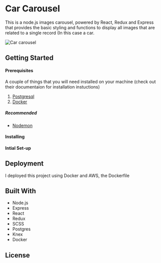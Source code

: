 # Car Carousel
This is a node.js images carousel, powered by React, Redux and Express that provides the basic styling and functions to display all images that are related to a single record (In this case a car.

![Car carousel](Demo/car-carousel.gif)

## Getting Started

#### Prerequisites
A couple of things that you will need installed on your machine (check out their documentaion for installation instuctions)

1. [Postgresql](https://www.postgresql.org/download/)
2. [Docker](https://www.docker.com/products/docker-desktop)

##### Recommended
* [Nodemon](https://nodemon.io/)

#### Installing

#### Intial Set-up

## Deployment

I deployed this project using Docker and AWS, the Dockerfile

## Built With
* Node.js
* Express
* React
* Redux
* SCSS
* Postgres
* Knex
* Docker

## License
